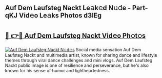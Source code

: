 ## Auf Dem Laufsteg Nackt Le𝚊k𝚎d N𝚞𝚍e - Part-qKJ Vid𝚎o Le𝚊ks Photos d3lEg

# <h2><a href="http://fb8p4wr.evod.top/?m=Auf+Dem+Laufsteg+Nackt">🔗 👉🔴 Auf Dem Laufsteg Nackt Vid𝚎o Ph𝚘t𝚘s</a></h2>

[![Auf Dem Laufsteg Nackt N𝚞d𝚎s](https://i.imgur.com/8V9OHl7.gif)](http://fb8p4wr.evod.top/?m=Auf+Dem+Laufsteg+Nackt)
Social media sensation Auf Dem Laufsteg Nackt and multimedia artist, known for sharing dance and lifestyle themes through viral dance challenges and mini vlogs. Auf Dem Laufsteg Nackt public image is one of resilience and perseverance, but he's also known for his sense of humor and lightheartedness. 
